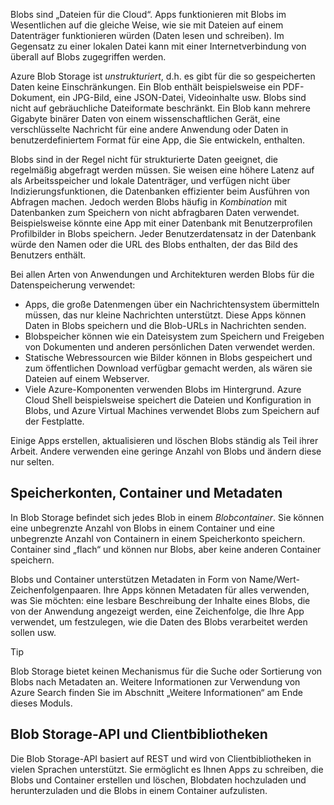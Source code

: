 Blobs sind „Dateien für die Cloud“. Apps funktionieren mit Blobs im Wesentlichen auf die gleiche Weise, wie sie mit Dateien auf einem Datenträger funktionieren würden (Daten lesen und schreiben). Im Gegensatz zu einer lokalen Datei kann mit einer Internetverbindung von überall auf Blobs zugegriffen werden.

Azure Blob Storage ist *unstrukturiert*, d.h. es gibt für die so gespeicherten Daten keine Einschränkungen. Ein Blob enthält beispielsweise ein PDF-Dokument, ein JPG-Bild, eine JSON-Datei, Videoinhalte usw. Blobs sind nicht auf gebräuchliche Dateiformate beschränkt. Ein Blob kann mehrere Gigabyte binärer Daten von einem wissenschaftlichen Gerät, eine verschlüsselte Nachricht für eine andere Anwendung oder Daten in benutzerdefiniertem Format für eine App, die Sie entwickeln, enthalten.

Blobs sind in der Regel nicht für strukturierte Daten geeignet, die regelmäßig abgefragt werden müssen. Sie weisen eine höhere Latenz auf als Arbeitsspeicher und lokale Datenträger, und verfügen nicht über Indizierungsfunktionen, die Datenbanken effizienter beim Ausführen von Abfragen machen. Jedoch werden Blobs häufig in *Kombination* mit Datenbanken zum Speichern von nicht abfragbaren Daten verwendet. Beispielsweise könnte eine App mit einer Datenbank mit Benutzerprofilen Profilbilder in Blobs speichern. Jeder Benutzerdatensatz in der Datenbank würde den Namen oder die URL des Blobs enthalten, der das Bild des Benutzers enthält.

Bei allen Arten von Anwendungen und Architekturen werden Blobs für die Datenspeicherung verwendet:

- Apps, die große Datenmengen über ein Nachrichtensystem übermitteln müssen, das nur kleine Nachrichten unterstützt. Diese Apps können Daten in Blobs speichern und die Blob-URLs in Nachrichten senden.
- Blobspeicher können wie ein Dateisystem zum Speichern und Freigeben von Dokumenten und anderen persönlichen Daten verwendet werden.
- Statische Webressourcen wie Bilder können in Blobs gespeichert und zum öffentlichen Download verfügbar gemacht werden, als wären sie Dateien auf einem Webserver.
- Viele Azure-Komponenten verwenden Blobs im Hintergrund. Azure Cloud Shell beispielsweise speichert die Dateien und Konfiguration in Blobs, und Azure Virtual Machines verwendet Blobs zum Speichern auf der Festplatte.

Einige Apps erstellen, aktualisieren und löschen Blobs ständig als Teil ihrer Arbeit. Andere verwenden eine geringe Anzahl von Blobs und ändern diese nur selten.

## <a name="storage-accounts-containers-and-metadata"></a>Speicherkonten, Container und Metadaten

In Blob Storage befindet sich jedes Blob in einem *Blobcontainer*. Sie können eine unbegrenzte Anzahl von Blobs in einem Container und eine unbegrenzte Anzahl von Containern in einem Speicherkonto speichern. Container sind „flach“ und können nur Blobs, aber keine anderen Container speichern.

Blobs und Container unterstützen Metadaten in Form von Name/Wert-Zeichenfolgenpaaren. Ihre Apps können Metadaten für alles verwenden, was Sie möchten: eine lesbare Beschreibung der Inhalte eines Blobs, die von der Anwendung angezeigt werden, eine Zeichenfolge, die Ihre App verwendet, um festzulegen, wie die Daten des Blobs verarbeitet werden sollen usw.

> [!TIP]
> Blob Storage bietet keinen Mechanismus für die Suche oder Sortierung von Blobs nach Metadaten an. Weitere Informationen zur Verwendung von Azure Search finden Sie im Abschnitt „Weitere Informationen“ am Ende dieses Moduls.

## <a name="the-blob-storage-api-and-client-libraries"></a>Blob Storage-API und Clientbibliotheken

Die Blob Storage-API basiert auf REST und wird von Clientbibliotheken in vielen Sprachen unterstützt. Sie ermöglicht es Ihnen Apps zu schreiben, die Blobs und Container erstellen und löschen, Blobdaten hochzuladen und herunterzuladen und die Blobs in einem Container aufzulisten.
